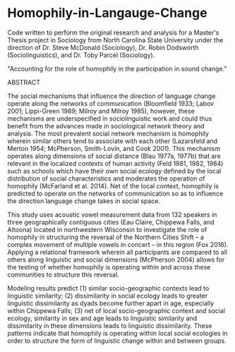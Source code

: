 # Homophily-in-Langauge-Change

Code written to perform the original research and analysis for a Master's Thesis project in Sociology from North Carolina State University under the direction of Dr. Steve McDonald (Sociology), Dr. Robin Dodsworth (Sociolinguistics), and Dr. Toby Parcel (Sociology).

"Accounting for the role of homophily in the participation in sound change."

ABSTRACT

The social mechanisms that influence the direction of language change operate along the networks of communication (Bloomfield 1933; Labov 2001; Lippi-Green 1989; Milroy and Milroy 1985), however, these mechanisms are underspecified in sociolinguistic work and could thus benefit from the advances made in sociological network theory and analysis. The most prevalent social network mechanism is homophily wherein similar others tend to associate with each other (Lazarsfeld and Merton 1954; McPherson, Smith-Lovin, and Cook 2001). This mechanism operates along dimensions of social distance (Blau 1977a, 1977b) that are relevant in the localized contexts of human activity (Feld 1981, 1982, 1984) such as schools which have their own social ecology defined by the local distribution of social characteristics and moderates the operation of homophily (McFarland et al. 2014). Net of the local context, homophily is predicted to operate on the networks of communication so as to influence the direction language change takes in social space.

This study uses acoustic vowel measurement data from 132 speakers in three geographically contiguous cities (Eau Claire, Chippewa Falls, and Altoona) located in northwestern Wisconsin to investigate the role of homophily in structuring the reversal of the Northern Cities Shift – a complex movement of multiple vowels in concert – in this region (Fox 2016). Applying a relational framework wherein all participants are compared to all others along linguistic and social dimensions (McPherson 2004) allows for the testing of whether homophily is operating within and across these communities to structure this reversal.
	
Modeling results predict (1) similar socio-geographic contexts lead to linguistic similarity; (2) dissimilarity in social ecology leads to greater linguistic dissimilarity as dyads become further apart in age, especially within Chippewa Falls; (3) net of local socio-geographic context and social ecology, similarity in sex and age leads to linguistic similarity and dissimilarity in these dimensions leads to linguistic dissimilarity. These patterns indicate that homophily is operating within local social ecologies in order to structure the form of linguistic change within and between groups.
